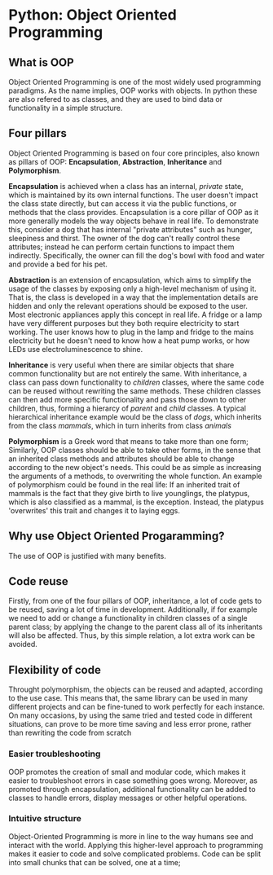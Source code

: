 # Python: Object Oriented Programming

## What is OOP
Object Oriented Programming is one of the most widely used programming paradigms.
As the name implies, OOP works with objects.
In python these are also refered to as classes, and they are used to bind data or functionality in a simple structure.

## Four pillars
Object Oriented Programming is based on four core principles, also known as pillars of OOP: **Encapsulation**, **Abstraction**, **Inheritance** and **Polymorphism**.

**Encapsulation** is achieved when a class has an internal, *private* state, which is maintained by its own internal functions.
The user doesn't impact the class state directly, but can access it via the public functions, or methods that the class provides.
Encapsulation is a core pillar of OOP as it more generally models the way objects behave in real life.
To demonstrate this, consider a dog that has internal "private attributes" such as hunger, sleepiness and thirst.
The owner of the dog can't really control these attributes; instead he can perform certain functions to impact them indirectly. 
Specifically, the owner can fill the dog's bowl with food and water and provide a bed for his pet.

**Abstraction** is an extension of encapsulation, which aims to simplify the usage of the classes by exposing only a high-level mechanism of using it.
That is, the class is developed in a way that the implementation details are hidden and only the relevant operations should be exposed to the user.
Most electronic appliances apply this concept in real life. A fridge or a lamp have very different purposes but they both require electricity to start working.
The user knows how to plug in the lamp and fridge to the mains electricity but he doesn't need to know how a heat pump works, or how LEDs use electroluminescence to shine.

**Inheritance** is very useful when there are similar objects that share common functionality but are not entirely the same.
With inheritance, a class can pass down functionality to *children* classes, where the same code can be reused without rewriting the same methods.
These children classes can then add more specific functionality and pass those down to other children, thus, forming a hierarcy of *parent* and *child* classes.
A typical hierarchical inheritance example would be the class of *dogs*, which inherits from the class *mammals*, which in turn inherits from class *animals*

**Polymorphism** is a Greek word that means to take more than one form; 
Similarly, OOP classes should be able to take other forms, in the sense that an inherited class methods and attributes should be able to change according to the new object's needs.
This could be as simple as increasing the arguments of a methods, to overwriting the whole function.
An example of polymorphism could be found in the real life:
If an inherited trait of mammals is the fact that they give birth to live younglings, the platypus, which is also classified as a mammal, is the exception.
Instead, the platypus 'overwrites' this trait and changes it to laying eggs.

## Why use Object Oriented Progaramming?
The use of OOP is justified with many benefits.

## Code reuse
Firstly, from one of the four pillars of OOP, inheritance, a lot of code gets to be reused, saving a lot of time in development. 
Additionally, if for example we need to add or change a functionality in children classes of a single parent class; by applying the change to the parent class all of its inheritants will also be affected.
Thus, by this simple relation, a lot extra work can be avoided.

## Flexibility of code
Throught polymorphism, the objects can be reused and adapted, according to the use case. 
This means that, the same library can be used in many different projects and can be fine-tuned to work perfectly for each instance.
On many occasions, by using the same tried and tested code in different situations, can prove to be more time saving and less error prone, rather than rewriting the code from scratch

### Easier troubleshooting
OOP promotes the creation of small and modular code, which makes it easier to troubleshoot errors in case something goes wrong. 
Moreover, as promoted through encapsulation, additional functionality can be added to classes to handle errors, display messages or other helpful operations.

### Intuitive structure
Object-Oriented Programming is more in line to the way humans see and interact with the world.
Applying this higher-level approach to programming makes it easier to code and solve complicated problems.
Code can be split into small chunks that can be solved, one at a time;


